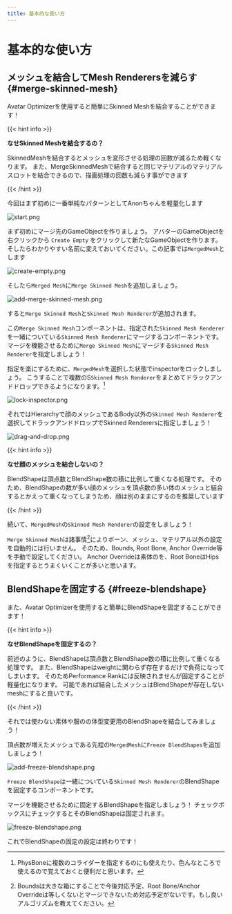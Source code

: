 ```yaml
---
title: 基本的な使い方
---
```


基本的な使い方
===

メッシュを結合してMesh Renderersを減らす {#merge-skinned-mesh}
--

Avatar Optimizerを使用すると簡単にSkinned Meshを結合することができます！

{{< hint info >}}

**なせSkinned Meshを結合するの？**

SkinnedMeshを結合するとメッシュを変形させる処理の回数が減るため軽くなります。
また、MergeSkinnedMeshで結合すると同じマテリアルのマテリアルスロットを結合できるので、描画処理の回数も減らす事ができます

{{< /hint >}}

今回はまず初めに一番単純なパターンとしてAnonちゃんを軽量化します

![start.png](./start.png)

まず初めにマージ先のGameObjectを作りましょう。
アバターのGameObjectを右クリックから `Create Empty` をクリックして新たなGameObjectを作ります。
そしたらわかりやすい名前に変えておいてください。この記事では`MergedMesh`とします

![create-empty.png](./create-empty.png)

そしたら`Merged Mesh`に`Merge Skinned Mesh`を追加しましょう。

![add-merge-skinned-mesh.png](./add-merge-skinned-mesh.png)

すると`Merge Skinned Mesh`と`Skinned Mesh Renderer`が追加されます。

この`Merge Skinned Mesh`コンポーネントは、指定された`Skinned Mesh Renderer`を一緒についている`Skinned Mesh Renderer`にマージするコンポーネントです。
マージを機能させるために`Merge Skinned Mesh`にマージする`Skinned Mesh Renderer`を指定しましょう！

指定を楽にするために、`MergedMesh`を選択した状態でinspectorをロックしましょう。
こうすることで複数のS`Skinned Mesh Renderer`をまとめてドラックアンドドロップできるようになります。[^tip-lock-inspector]

![lock-inspector.png](./lock-inspector.png)

それではHierarchyで顔のメッシュであるBody以外の`Skinned Mesh Renderer`を選択してドラックアンドドロップでSkinned Renderersに指定しましょう！

![drag-and-drop.png](./drag-and-drop.png)

{{< hint info >}}

**なせ顔のメッシュを結合しないの？**

BlendShapeは頂点数とBlendShape数の積に比例して重くなる処理です。
そのため、BlendShapeの数が多い顔のメッシュを頂点数の多い体のメッシュと結合するとかえって重くなってしまうため、顔は別のままにするのを推奨しています

{{< /hint >}}

続いて、`MergedMesh`の`Skinned Mesh Renderer`の設定をしましょう！

`Merge Skinned Mesh`は諸事情[^merge-skinned-mesh]によりボーン、メッシュ、マテリアル以外の設定を自動的には行いません。
そのため、Bounds, Root Bone, Anchor Override等を手動で設定してください。
Anchor Overrideは素体のを、Root BoneはHipsを指定するとうまくいくことが多いと思います。

[^tip-lock-inspector]: PhysBoneに複数のコライダーを指定するのにも使えたり、色んなところで使えるので覚えておくと便利だと思います。
[^merge-skinned-mesh]: Boundsは大きな箱にすることで今後対応予定、Root Bone/Anchor Overrideは等しくないとマージできないため対応予定がないです。もし良いアルゴリズムを教えてください。

BlendShapeを固定する {#freeze-blendshape}
---

また、Avatar Optimizerを使用すると簡単にBlendShapeを固定することができます！

{{< hint info >}}

**なせBlendShapeを固定するの？**

前述のように、BlendShapeは頂点数とBlendShape数の積に比例して重くなる処理です。
また、BlendShapeはweightに関わらず存在するだけで負荷になってしまいます。
そのためPerformance Rankには反映されませんが固定することが軽量化になります。
可能であれば結合したメッシュはBlendShapeが存在しないmeshにすると良いです。

{{< /hint >}}

それでは使わない素体や服のの体型変更用のBlendShapeを結合してみましょう！

頂点数が増えたメッシュである先程の`MergedMesh`に`Freeze BlendShapes`を追加しましょう！

![add-freeze-blendshape.png](add-freeze-blendshape.png)

`Freeze BlendShape`は一緒についている`Skinned Mesh Renderer`のBlendShapeを固定するコンポーネントです。

マージを機能させるために固定するBlendShapeを指定しましょう！
チェックボックスにチェックするとそのBlendShapeは固定されます。

![freeze-blendshape.png](freeze-blendshape.png)

これでBlendShapeの固定の設定は終わりです！
